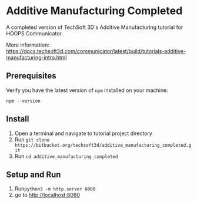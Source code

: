 # Additive Manufacturing Completed

A completed version of TechSoft 3D's Additive Manufacturing tutorial for HOOPS Communicator.

More information: https://docs.techsoft3d.com/communicator/latest/build/tutorials-additive-manufacturing-intro.html



## Prerequisites

Verify you have the latest version of `npm` installed on your machine:

`npm --version`

## Install

1. Open a terminal and navigate to tutorial project directory
2. Run `git clone https://bitbucket.org/techsoft3d/additive_manufacturing_completed.git`
3. Run `cd additive_manufacturing_completed`



## Setup and Run

1. Run`python3 -m http.server 8080` 
2. go to [http://localhost:8080](http://localhost:8080) 
